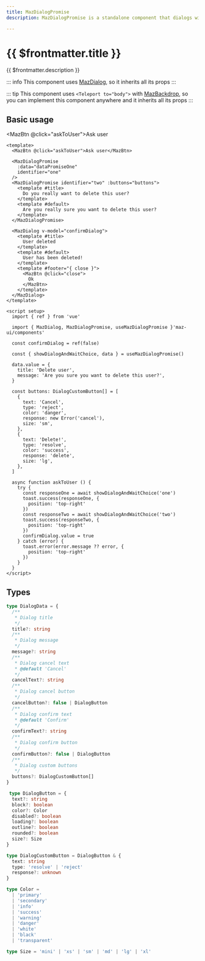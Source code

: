 ```yaml
---
title: MazDialogPromise
description: MazDialogPromise is a standalone component that dialogs with the user to show important information and propose confirmation. You should wait for this response with await.

---
```


# {{ $frontmatter.title }}

{{ $frontmatter.description }}

<!--@include: ./../.vitepress/mixins/getting-started.md-->

::: info
This component uses [MazDialog](./maz-dialog.md), so it inherits all its props
:::

::: tip
This component uses `<Teleport to="body">` with [MazBackdrop](./maz-backdrop.md), so you can implement this component anywhere and it inherits all its props
:::

## Basic usage

<MazBtn @click="askToUser">Ask user</MazBtn>

<MazDialogPromise identifier="one" />

<MazDialogPromise identifier="two" :buttons="buttons">
  <template #title>
    Do you really want to delete this user?
  </template>
  <template #default>
    Are you really sure you want to delete this user?
  </template>
</MazDialogPromise>

<MazDialog v-model="confirmDialog">
  <template #title>
    User deleted
  </template>
  <template #default>
    User has been deleted!
  </template>
  <template #footer="{ close }">
    <MazBtn @click="close">
      Ok
    </MazBtn>
  </template>
</MazDialog>

```vue
<template>
  <MazBtn @click="askToUser">Ask user</MazBtn>

  <MazDialogPromise
    :data="dataPromiseOne"
    identifier="one"
  />
  <MazDialogPromise identifier="two" :buttons="buttons">
    <template #title>
      Do you really want to delete this user?
    </template>
    <template #default>
      Are you really sure you want to delete this user?
    </template>
  </MazDialogPromise>

  <MazDialog v-model="confirmDialog">
    <template #title>
      User deleted
    </template>
    <template #default>
      User has been deleted!
    </template>
    <template #footer="{ close }">
      <MazBtn @click="close">
        Ok
      </MazBtn>
    </template>
  </MazDialog>
</template>

<script setup>
  import { ref } from 'vue'

  import { MazDialog, MazDialogPromise, useMazDialogPromise }'maz-ui/components'

  const confirmDialog = ref(false)

  const { showDialogAndWaitChoice, data } = useMazDialogPromise()

  data.value = {
    title: 'Delete user',
    message: 'Are you sure you want to delete this user?',
  }

  const buttons: DialogCustomButton[] = [
    {
      text: 'Cancel',
      type: 'reject',
      color: 'danger',
      response: new Error('cancel'),
      size: 'sm',
    },
    {
      text: 'Delete!',
      type: 'resolve',
      color: 'success',
      response: 'delete',
      size: 'lg',
    },
  ]

  async function askToUser () {
    try {
      const responseOne = await showDialogAndWaitChoice('one')
      toast.success(responseOne, {
        position: 'top-right'
      })
      const responseTwo = await showDialogAndWaitChoice('two')
      toast.success(responseTwo, {
        position: 'top-right'
      })
      confirmDialog.value = true
    } catch (error) {
      toast.error(error.message ?? error, {
        position: 'top-right'
      })
    }
  }
</script>
```

## Types

```ts
type DialogData = {
  /**
   * Dialog title
   */
  title?: string
  /**
   * Dialog message
   */
  message?: string
  /**
   * Dialog cancel text
   * @default 'Cancel'
   */
  cancelText?: string
  /**
   * Dialog cancel button
   */
  cancelButton?: false | DialogButton
  /**
   * Dialog confirm text
   * @default 'Confirm'
   */
  confirmText?: string
  /**
   * Dialog confirm button
   */
  confirmButton?: false | DialogButton
  /**
   * Dialog custom buttons
   */
  buttons?: DialogCustomButton[]
}

 type DialogButton = {
  text?: string
  block?: boolean
  color?: Color
  disabled?: boolean
  loading?: boolean
  outline?: boolean
  rounded?: boolean
  size?: Size
}

type DialogCustomButton = DialogButton & {
  text: string
  type: 'resolve' | 'reject'
  response?: unknown
}

type Color =
  | 'primary'
  | 'secondary'
  | 'info'
  | 'success'
  | 'warning'
  | 'danger'
  | 'white'
  | 'black'
  | 'transparent'

type Size = 'mini' | 'xs' | 'sm' | 'md' | 'lg' | 'xl'
```

<!--@include: ./../.vitepress/generated-docs/maz-dialog-promise.doc.md-->

<script setup lang="ts">
  import { ref } from 'vue'
  import { useToast } from 'maz-ui/src/composables/useToast'
  import MazDialogPromise, {
    useMazDialogPromise, type DialogCustomButton, type DialogData
  } from 'maz-ui/src/components/MazDialogPromise.vue'

  const { showDialogAndWaitChoice, data } = useMazDialogPromise()
  const confirmDialog = ref(false)
  const toast = useToast()

  async function askToUser () {
    try {
      const responseOne = await showDialogAndWaitChoice('one')
      toast.success(responseOne, {
        position: 'top-right'
      })
      const responseTwo = await showDialogAndWaitChoice('two')
      toast.success(responseTwo, {
        position: 'top-right'
      })
      confirmDialog.value = true
    } catch (error) {
      toast.error(error.message, {
        position: 'top-right'
      })
    }
  }

  data.value = {
    title: 'Delete user',
    message: 'Are you sure you want to delete this user?',
  }

  const buttons: DialogCustomButton[] = [
    {
      text: 'Cancel',
      type: 'reject',
      color: 'danger',
      response: new Error('cancel'),
      size: 'sm',
    },
    {
      text: 'Delete!',
      type: 'resolve',
      color: 'success',
      response: 'delete',
      size: 'lg',
    },
  ]
</script>
